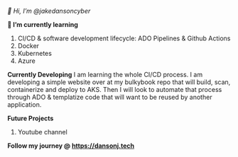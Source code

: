*👋 Hi, I’m @jakedansoncyber*

**🌱 I’m currently learning** 
1. CI/CD & software development lifecycle: ADO Pipelines & Github Actions
2. Docker
3. Kubernetes
4. Azure

**Currently Developing**
I am learning the whole CI/CD process. I am developing a simple website over at my bulkybook repo that will build, scan, containerize and deploy to AKS. Then I will look to automate that process through ADO & templatize code that will want to be reused by another application.

**Future Projects**
1. Youtube channel

**Follow my journey @ https://dansonj.tech**
